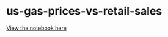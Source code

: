 # us-gas-prices-vs-retail-sales

[View the notebook here](http://nbviewer.ipython.org/github/c-trl/us-gas-prices-vs-retail-sales/blob/master/Gas%20Prices%20vs.%20Retail%20Sales.ipynb)
